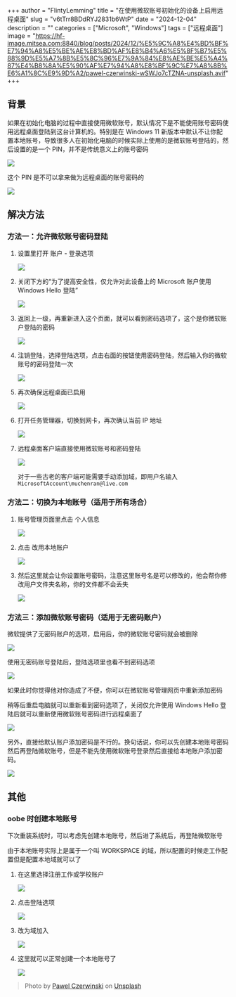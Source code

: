 +++
author = "FlintyLemming"
title = "在使用微软账号初始化的设备上启用远程桌面"
slug = "v6tTrr8BDdRYJ2831b6WtP"
date = "2024-12-04"
description = ""
categories = ["Microsoft", "Windows"]
tags = ["远程桌面"]
image = "https://hf-image.mitsea.com:8840/blog/posts/2024/12/%E5%9C%A8%E4%BD%BF%E7%94%A8%E5%BE%AE%E8%BD%AF%E8%B4%A6%E5%8F%B7%E5%88%9D%E5%A7%8B%E5%8C%96%E7%9A%84%E8%AE%BE%E5%A4%87%E4%B8%8A%E5%90%AF%E7%94%A8%E8%BF%9C%E7%A8%8B%E6%A1%8C%E9%9D%A2/pawel-czerwinski-wSWJo7cTZNA-unsplash.avif"
+++

## 背景

如果在初始化电脑的过程中直接使用微软账号，默认情况下是不能使用账号密码使用远程桌面登陆到这台计算机的。特别是在 Windows 11 新版本中默认不让你配置本地账号，导致很多人在初始化电脑的时候实际上使用的是微软账号登陆的，然后设置的是一个 PIN，并不是传统意义上的账号密码

![](https://hf-image.mitsea.com:8840/blog/posts/2024/12/%E5%9C%A8%E4%BD%BF%E7%94%A8%E5%BE%AE%E8%BD%AF%E8%B4%A6%E5%8F%B7%E5%88%9D%E5%A7%8B%E5%8C%96%E7%9A%84%E8%AE%BE%E5%A4%87%E4%B8%8A%E5%90%AF%E7%94%A8%E8%BF%9C%E7%A8%8B%E6%A1%8C%E9%9D%A2/CleanShot%202024-12-03%20at%2017.34.14@2x_DIjFhetbv5.avif)

这个 PIN 是不可以拿来做为远程桌面的账号密码的

![](https://hf-image.mitsea.com:8840/blog/posts/2024/12/%E5%9C%A8%E4%BD%BF%E7%94%A8%E5%BE%AE%E8%BD%AF%E8%B4%A6%E5%8F%B7%E5%88%9D%E5%A7%8B%E5%8C%96%E7%9A%84%E8%AE%BE%E5%A4%87%E4%B8%8A%E5%90%AF%E7%94%A8%E8%BF%9C%E7%A8%8B%E6%A1%8C%E9%9D%A2/CleanShot%202024-12-04%20at%2009.26.08@2x_Rb2n-89j8V.avif)

## 解决方法

### 方法一：允许微软账号密码登陆

1. 设置里打开 账户 - 登录选项

   ![](https://hf-image.mitsea.com:8840/blog/posts/2024/12/%E5%9C%A8%E4%BD%BF%E7%94%A8%E5%BE%AE%E8%BD%AF%E8%B4%A6%E5%8F%B7%E5%88%9D%E5%A7%8B%E5%8C%96%E7%9A%84%E8%AE%BE%E5%A4%87%E4%B8%8A%E5%90%AF%E7%94%A8%E8%BF%9C%E7%A8%8B%E6%A1%8C%E9%9D%A2/CleanShot%202024-12-04%20at%2010.17.40@2x_KWovCCl3HS.avif)
2. 关闭下方的“为了提高安全性，仅允许对此设备上的 Microsoft 账户使用 Windows Hello 登陆”

   ![](https://hf-image.mitsea.com:8840/blog/posts/2024/12/%E5%9C%A8%E4%BD%BF%E7%94%A8%E5%BE%AE%E8%BD%AF%E8%B4%A6%E5%8F%B7%E5%88%9D%E5%A7%8B%E5%8C%96%E7%9A%84%E8%AE%BE%E5%A4%87%E4%B8%8A%E5%90%AF%E7%94%A8%E8%BF%9C%E7%A8%8B%E6%A1%8C%E9%9D%A2/CleanShot%202024-12-04%20at%2010.39.56@2x_Zrskt7Lqz9.avif)
3. 返回上一级，再重新进入这个页面，就可以看到密码选项了，这个是你微软账户登陆的密码

   ![](https://hf-image.mitsea.com:8840/blog/posts/2024/12/%E5%9C%A8%E4%BD%BF%E7%94%A8%E5%BE%AE%E8%BD%AF%E8%B4%A6%E5%8F%B7%E5%88%9D%E5%A7%8B%E5%8C%96%E7%9A%84%E8%AE%BE%E5%A4%87%E4%B8%8A%E5%90%AF%E7%94%A8%E8%BF%9C%E7%A8%8B%E6%A1%8C%E9%9D%A2/CleanShot%202024-12-04%20at%2010.40.54@2x_RK9ib-6P42.avif)
4. 注销登陆，选择登陆选项，点击右面的按钮使用密码登陆，然后输入你的微软账号的密码登陆一次

   ![](https://hf-image.mitsea.com:8840/blog/posts/2024/12/%E5%9C%A8%E4%BD%BF%E7%94%A8%E5%BE%AE%E8%BD%AF%E8%B4%A6%E5%8F%B7%E5%88%9D%E5%A7%8B%E5%8C%96%E7%9A%84%E8%AE%BE%E5%A4%87%E4%B8%8A%E5%90%AF%E7%94%A8%E8%BF%9C%E7%A8%8B%E6%A1%8C%E9%9D%A2/CleanShot%202024-12-04%20at%2010.42.11@2x_rPW3joEgFM.avif)
5. 再次确保远程桌面已启用

   ![](https://hf-image.mitsea.com:8840/blog/posts/2024/12/%E5%9C%A8%E4%BD%BF%E7%94%A8%E5%BE%AE%E8%BD%AF%E8%B4%A6%E5%8F%B7%E5%88%9D%E5%A7%8B%E5%8C%96%E7%9A%84%E8%AE%BE%E5%A4%87%E4%B8%8A%E5%90%AF%E7%94%A8%E8%BF%9C%E7%A8%8B%E6%A1%8C%E9%9D%A2/CleanShot%202024-12-04%20at%2010.20.53@2x_z6FcfYa0m7.avif)

6. 打开任务管理器，切换到网卡，再次确认当前 IP 地址

   ![](https://hf-image.mitsea.com:8840/blog/posts/2024/12/%E5%9C%A8%E4%BD%BF%E7%94%A8%E5%BE%AE%E8%BD%AF%E8%B4%A6%E5%8F%B7%E5%88%9D%E5%A7%8B%E5%8C%96%E7%9A%84%E8%AE%BE%E5%A4%87%E4%B8%8A%E5%90%AF%E7%94%A8%E8%BF%9C%E7%A8%8B%E6%A1%8C%E9%9D%A2/CleanShot%202024-12-04%20at%2010.23.48@2x_I9yleKsgRM.avif)
7. 远程桌面客户端直接使用微软账号和密码登陆

   ![](https://hf-image.mitsea.com:8840/blog/posts/2024/12/%E5%9C%A8%E4%BD%BF%E7%94%A8%E5%BE%AE%E8%BD%AF%E8%B4%A6%E5%8F%B7%E5%88%9D%E5%A7%8B%E5%8C%96%E7%9A%84%E8%AE%BE%E5%A4%87%E4%B8%8A%E5%90%AF%E7%94%A8%E8%BF%9C%E7%A8%8B%E6%A1%8C%E9%9D%A2/CleanShot%202024-12-04%20at%2010.23.04@2x_yxNdAKxSdx.avif)

   对于一些古老的客户端可能需要手动添加域，即用户名输入 `MicrosoftAccount\muchenran@live.com`&#x20;

### 方法二：切换为本地账号（适用于所有场合）

1. 账号管理页面里点击 个人信息

   ![](https://hf-image.mitsea.com:8840/blog/posts/2024/12/%E5%9C%A8%E4%BD%BF%E7%94%A8%E5%BE%AE%E8%BD%AF%E8%B4%A6%E5%8F%B7%E5%88%9D%E5%A7%8B%E5%8C%96%E7%9A%84%E8%AE%BE%E5%A4%87%E4%B8%8A%E5%90%AF%E7%94%A8%E8%BF%9C%E7%A8%8B%E6%A1%8C%E9%9D%A2/CleanShot%202024-12-04%20at%2009.32.48@2x_M81G3GTST5.avif)
2. 点击 改用本地账户

   ![](https://hf-image.mitsea.com:8840/blog/posts/2024/12/%E5%9C%A8%E4%BD%BF%E7%94%A8%E5%BE%AE%E8%BD%AF%E8%B4%A6%E5%8F%B7%E5%88%9D%E5%A7%8B%E5%8C%96%E7%9A%84%E8%AE%BE%E5%A4%87%E4%B8%8A%E5%90%AF%E7%94%A8%E8%BF%9C%E7%A8%8B%E6%A1%8C%E9%9D%A2/CleanShot%202024-12-04%20at%2009.37.28@2x_dwIjJ8dUsr.avif)
3. 然后这里就会让你设置账号密码，注意这里账号名是可以修改的，他会帮你修改用户文件夹名称，你的文件都不会丢失

   ![](https://hf-image.mitsea.com:8840/blog/posts/2024/12/%E5%9C%A8%E4%BD%BF%E7%94%A8%E5%BE%AE%E8%BD%AF%E8%B4%A6%E5%8F%B7%E5%88%9D%E5%A7%8B%E5%8C%96%E7%9A%84%E8%AE%BE%E5%A4%87%E4%B8%8A%E5%90%AF%E7%94%A8%E8%BF%9C%E7%A8%8B%E6%A1%8C%E9%9D%A2/CleanShot%202024-12-04%20at%2009.57.10@2x_U5PT0SRnnq.avif)

### 方法三：添加微软账号密码（适用于无密码账户）

微软提供了无密码账户的选项，启用后，你的微软账号密码就会被删除

![](https://hf-image.mitsea.com:8840/blog/posts/2024/12/%E5%9C%A8%E4%BD%BF%E7%94%A8%E5%BE%AE%E8%BD%AF%E8%B4%A6%E5%8F%B7%E5%88%9D%E5%A7%8B%E5%8C%96%E7%9A%84%E8%AE%BE%E5%A4%87%E4%B8%8A%E5%90%AF%E7%94%A8%E8%BF%9C%E7%A8%8B%E6%A1%8C%E9%9D%A2/CleanShot%202024-12-04%20at%2009.23.45@2x_12SdC5mnmz.avif)

使用无密码账号登陆后，登陆选项里也看不到密码选项

![](https://hf-image.mitsea.com:8840/blog/posts/2024/12/%E5%9C%A8%E4%BD%BF%E7%94%A8%E5%BE%AE%E8%BD%AF%E8%B4%A6%E5%8F%B7%E5%88%9D%E5%A7%8B%E5%8C%96%E7%9A%84%E8%AE%BE%E5%A4%87%E4%B8%8A%E5%90%AF%E7%94%A8%E8%BF%9C%E7%A8%8B%E6%A1%8C%E9%9D%A2/CleanShot%202024-12-04%20at%2009.47.55@2x_K6ghHdRIC6.avif)

如果此时你觉得他对你造成了不便，你可以在微软账号管理网页中重新添加密码

稍等后重启电脑就可以重新看到密码选项了，关闭仅允许使用 Windows Hello 登陆后就可以重新使用微软账号密码进行远程桌面了

![](https://hf-image.mitsea.com:8840/blog/posts/2024/12/%E5%9C%A8%E4%BD%BF%E7%94%A8%E5%BE%AE%E8%BD%AF%E8%B4%A6%E5%8F%B7%E5%88%9D%E5%A7%8B%E5%8C%96%E7%9A%84%E8%AE%BE%E5%A4%87%E4%B8%8A%E5%90%AF%E7%94%A8%E8%BF%9C%E7%A8%8B%E6%A1%8C%E9%9D%A2/CleanShot%202024-12-04%20at%2010.15.00@2x_bpcKM3ktp0.avif)

另外，直接给默认账户添加密码是不行的。换句话说，你可以先创建本地账号密码然后再登陆微软账号，但是不能先使用微软账号登录然后直接给本地账户添加密码。

![](https://hf-image.mitsea.com:8840/blog/posts/2024/12/%E5%9C%A8%E4%BD%BF%E7%94%A8%E5%BE%AE%E8%BD%AF%E8%B4%A6%E5%8F%B7%E5%88%9D%E5%A7%8B%E5%8C%96%E7%9A%84%E8%AE%BE%E5%A4%87%E4%B8%8A%E5%90%AF%E7%94%A8%E8%BF%9C%E7%A8%8B%E6%A1%8C%E9%9D%A2/CleanShot%202024-12-04%20at%2009.46.26@2x_uWPpT7sNbV.avif)

## 其他

### oobe 时创建本地账号

下次重装系统时，可以考虑先创建本地账号，然后进了系统后，再登陆微软账号

由于本地账号实际上是属于一个叫 WORKSPACE 的域，所以配置的时候走工作配置但是配置本地域就可以了

1. 在这里选择注册工作或学校账户

   ![](https://hf-image.mitsea.com:8840/blog/posts/2024/12/%E5%9C%A8%E4%BD%BF%E7%94%A8%E5%BE%AE%E8%BD%AF%E8%B4%A6%E5%8F%B7%E5%88%9D%E5%A7%8B%E5%8C%96%E7%9A%84%E8%AE%BE%E5%A4%87%E4%B8%8A%E5%90%AF%E7%94%A8%E8%BF%9C%E7%A8%8B%E6%A1%8C%E9%9D%A2/CleanShot%202024-12-03%20at%2017.36.30@2x_cLRxzIhMco.avif)
2. 点击登陆选项

   ![](https://hf-image.mitsea.com:8840/blog/posts/2024/12/%E5%9C%A8%E4%BD%BF%E7%94%A8%E5%BE%AE%E8%BD%AF%E8%B4%A6%E5%8F%B7%E5%88%9D%E5%A7%8B%E5%8C%96%E7%9A%84%E8%AE%BE%E5%A4%87%E4%B8%8A%E5%90%AF%E7%94%A8%E8%BF%9C%E7%A8%8B%E6%A1%8C%E9%9D%A2/CleanShot%202024-12-03%20at%2017.36.54@2x_12UBOQRuBy.avif)
3. 改为域加入

   ![](https://hf-image.mitsea.com:8840/blog/posts/2024/12/%E5%9C%A8%E4%BD%BF%E7%94%A8%E5%BE%AE%E8%BD%AF%E8%B4%A6%E5%8F%B7%E5%88%9D%E5%A7%8B%E5%8C%96%E7%9A%84%E8%AE%BE%E5%A4%87%E4%B8%8A%E5%90%AF%E7%94%A8%E8%BF%9C%E7%A8%8B%E6%A1%8C%E9%9D%A2/CleanShot%202024-12-03%20at%2017.38.12@2x_OEVmcmNKqc.avif)
4. 这里就可以正常创建一个本地账号了

   ![](https://hf-image.mitsea.com:8840/blog/posts/2024/12/%E5%9C%A8%E4%BD%BF%E7%94%A8%E5%BE%AE%E8%BD%AF%E8%B4%A6%E5%8F%B7%E5%88%9D%E5%A7%8B%E5%8C%96%E7%9A%84%E8%AE%BE%E5%A4%87%E4%B8%8A%E5%90%AF%E7%94%A8%E8%BF%9C%E7%A8%8B%E6%A1%8C%E9%9D%A2/CleanShot%202024-12-03%20at%2017.38.38@2x_8zvkGPAcsW.avif)


> Photo by [Pawel Czerwinski](https://unsplash.com/@pawel_czerwinski?utm_content=creditCopyText&utm_medium=referral&utm_source=unsplash) on [Unsplash](https://unsplash.com/photos/a-close-up-of-a-wall-with-a-checkered-pattern-wSWJo7cTZNA?utm_content=creditCopyText&utm_medium=referral&utm_source=unsplash)
      
